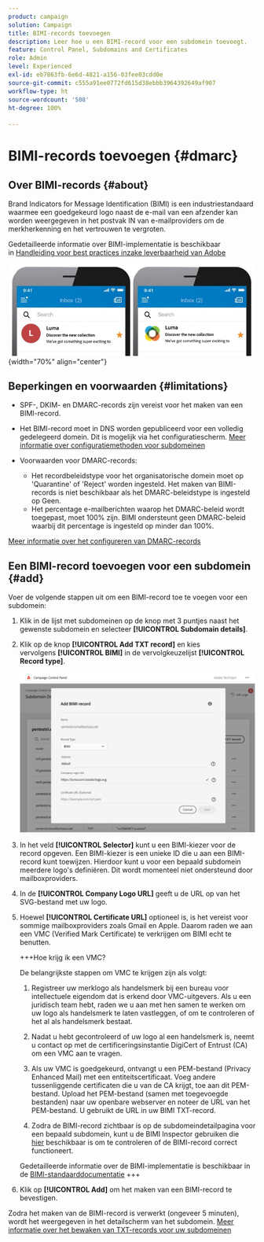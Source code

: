```yaml
---
product: campaign
solution: Campaign
title: BIMI-records toevoegen
description: Leer hoe u een BIMI-record voor een subdomein toevoegt.
feature: Control Panel, Subdomains and Certificates
role: Admin
level: Experienced
exl-id: eb7863fb-6e6d-4821-a156-03fee03cdd0e
source-git-commit: c555a91ee0772fd615d38ebbb3964392649af907
workflow-type: ht
source-wordcount: '508'
ht-degree: 100%

---
```


# BIMI-records toevoegen {#dmarc}

## Over BIMI-records {#about}

Brand Indicators for Message Identification (BIMI) is een industriestandaard waarmee een goedgekeurd logo naast de e-mail van een afzender kan worden weergegeven in het postvak IN van e-mailproviders om de merkherkenning en het vertrouwen te vergroten.

Gedetailleerde informatie over BIMI-implementatie is beschikbaar in [Handleiding voor best practices inzake leverbaarheid van Adobe](https://experienceleague.adobe.com/docs/deliverability-learn/deliverability-best-practice-guide/additional-resources/technotes/implement-bimi.html?lang=nl)

![](assets/bimi-example.png){width="70%" align="center"}

## Beperkingen en voorwaarden {#limitations}

* SPF-, DKIM- en DMARC-records zijn vereist voor het maken van een BIMI-record.

* Het BIMI-record moet in DNS worden gepubliceerd voor een volledig gedelegeerd domein. Dit is mogelijk via het configuratiescherm. [Meer informatie over configuratiemethoden voor subdomeinen](subdomains-branding.md#subdomain-delegation-methods)

* Voorwaarden voor DMARC-records:

   * Het recordbeleidstype voor het organisatorische domein moet op &#39;Quarantine&#39; of &#39;Reject&#39; worden ingesteld. Het maken van BIMI-records is niet beschikbaar als het DMARC-beleidstype is ingesteld op Geen.
   * Het percentage e-mailberichten waarop het DMARC-beleid wordt toegepast, moet 100% zijn. BIMI ondersteunt geen DMARC-beleid waarbij dit percentage is ingesteld op minder dan 100%.

[Meer informatie over het configureren van DMARC-records](dmarc.md)

## Een BIMI-record toevoegen voor een subdomein {#add}

Voer de volgende stappen uit om een BIMI-record toe te voegen voor een subdomein:

1. Klik in de lijst met subdomeinen op de knop met 3 puntjes naast het gewenste subdomein en selecteer **[!UICONTROL Subdomain details]**.

1. Klik op de knop **[!UICONTROL Add TXT record]** en kies vervolgens **[!UICONTROL BIMI]** in de vervolgkeuzelijst **[!UICONTROL Record type]**.

   ![](assets/bimi-add.png)

1. In het veld **[!UICONTROL Selector]** kunt u een BIMI-kiezer voor de record opgeven. Een BIMI-kiezer is een unieke ID die u aan een BIMI-record kunt toewijzen. Hierdoor kunt u voor een bepaald subdomein meerdere logo&#39;s definiëren. Dit wordt momenteel niet ondersteund door mailboxproviders.

1. In de **[!UICONTROL Company Logo URL]** geeft u de URL op van het SVG-bestand met uw logo.

1. Hoewel **[!UICONTROL Certificate URL]** optioneel is, is het vereist voor sommige mailboxproviders zoals Gmail en Apple. Daarom raden we aan een VMC (Verified Mark Certificate) te verkrijgen om BIMI echt te benutten.

   +++Hoe krijg ik een VMC?

   De belangrijkste stappen om VMC te krijgen zijn als volgt:

   1. Registreer uw merklogo als handelsmerk bij een bureau voor intellectuele eigendom dat is erkend door VMC-uitgevers. Als u een juridisch team hebt, raden we u aan met hen samen te werken om uw logo als handelsmerk te laten vastleggen, of om te controleren of het al als handelsmerk bestaat.

   1. Nadat u hebt gecontroleerd of uw logo al een handelsmerk is, neemt u contact op met de certificeringsinstantie DigiCert of Entrust (CA) om een VMC aan te vragen.

   1. Als uw VMC is goedgekeurd, ontvangt u een PEM-bestand (Privacy Enhanced Mail) met een entiteitscertificaat. Voeg andere tussenliggende certificaten die u van de CA krijgt, toe aan dit PEM-bestand. Upload het PEM-bestand (samen met toegevoegde bestanden) naar uw openbare webserver en noteer de URL van het PEM-bestand. U gebruikt de URL in uw BIMI TXT-record.

   1. Zodra de BIMI-record zichtbaar is op de subdomeindetailpagina voor een bepaald subdomein, kunt u de BIMI Inspector gebruiken die [hier](https://bimigroup.org/bimi-generator/) beschikbaar is om te controleren of de BIMI-record correct functioneert.

   Gedetailleerde informatie over de BIMI-implementatie is beschikbaar in de [BIMI-standaarddocumentatie](https://bimigroup.org/implementation-guide/)
+++

1. Klik op **[!UICONTROL Add]** om het maken van een BIMI-record te bevestigen.

Zodra het maken van de BIMI-record is verwerkt (ongeveer 5 minuten), wordt het weergegeven in het detailscherm van het subdomein. [Meer informatie over het bewaken van TXT-records voor uw subdomeinen](gs-txt-records.md#monitor)
